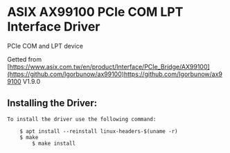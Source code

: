 # ASIX AX99100 PCIe COM LPT Interface Driver

PCIe COM and LPT device

Getted from 
[https://www.asix.com.tw/en/product/Interface/PCIe_Bridge/AX99100](https://github.com/Igorbunow/ax99100)https://github.com/Igorbunow/ax99100
V1.9.0

Installing the Driver:
----------------------

	To install the driver use the following command:
		
		$ apt install --reinstall linux-headers-$(uname -r)
  		$ make
    		$ make install
